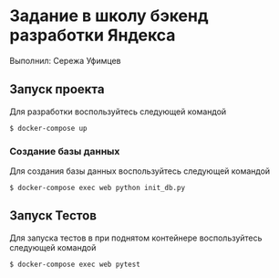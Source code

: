# Задание в школу бэкенд разработки Яндекса

Выполнил: Сережа Уфимцев

## Запуск проекта

Для разработки воспользуйтесь следующей командой

```$ docker-compose up```

### Создание базы данных
Для создания базы данных воспользуйтесь следующей командой

```$ docker-compose exec web python init_db.py```


## Запуск Тестов
Для запуска тестов в при поднятом контейнере воспользуйтесь следующей командой

```$ docker-compose exec web pytest```